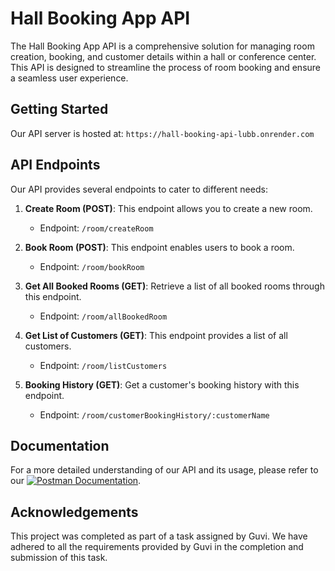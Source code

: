 # Hall Booking App API

The Hall Booking App API is a comprehensive solution for managing room creation, booking, and customer details within a hall or conference center. This API is designed to streamline the process of room booking and ensure a seamless user experience.

## Getting Started

Our API server is hosted at: `https://hall-booking-api-lubb.onrender.com`

## API Endpoints

Our API provides several endpoints to cater to different needs:

1. **Create Room (POST)**: This endpoint allows you to create a new room.
   - Endpoint: `/room/createRoom`

2. **Book Room (POST)**: This endpoint enables users to book a room.
   - Endpoint: `/room/bookRoom`

3. **Get All Booked Rooms (GET)**: Retrieve a list of all booked rooms through this endpoint.
   - Endpoint: `/room/allBookedRoom`

4. **Get List of Customers (GET)**: This endpoint provides a list of all customers.
   - Endpoint: `/room/listCustomers`

5. **Booking History (GET)**: Get a customer's booking history with this endpoint.
   - Endpoint: `/room/customerBookingHistory/:customerName`

## Documentation

For a more detailed understanding of our API and its usage, please refer to our [![Postman Documentation](https://run.pstmn.io/button.svg)](https://documenter.getpostman.com/view/30449072/2s9YeK2pLb).

## Acknowledgements

This project was completed as part of a task assigned by Guvi. We have adhered to all the requirements provided by Guvi in the completion and submission of this task.
